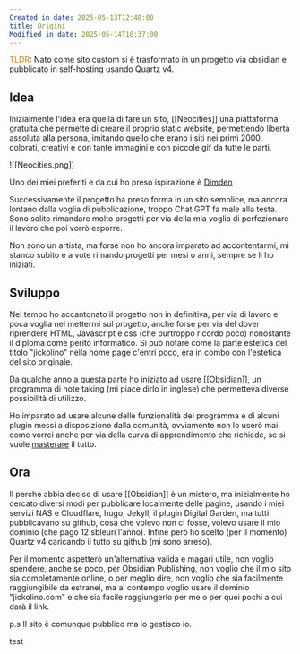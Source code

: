 ```yaml
---
Created in date: 2025-05-13T12:48:00
title: Origini
Modified in date: 2025-05-14T10:37:00
---
```

<font color="#de7802">TLDR</font>: Nato come sito custom si è trasformato in un progetto via obsidian e pubblicato in self-hosting usando Quartz v4.
## Idea

Inizialmente l'idea era quella di fare un sito, [[Neocities]][­](https://neocities.org/) una piattaforma gratuita che permette di creare il proprio static website, permettendo libertà assoluta alla persona, imitando quello che erano i siti nei primi 2000, colorati, creativi e con tante immagini e con piccole gif da tutte le parti. 

![[Neocities.png]]

Uno dei miei preferiti e da cui ho preso ispirazione è [Dimden](https://dimden.dev)

Successivamente il progetto ha preso forma in un sito semplice, ma ancora lontano dalla voglia di pubblicazione, troppo Chat GPT fa male alla testa. Sono solito rimandare molto progetti per via della mia voglia di perfezionare il lavoro che poi vorrò esporre.

Non sono un artista, ma forse non ho ancora imparato ad accontentarmi, mi stanco subito e a vote rimando progetti per mesi o anni, sempre se li ho iniziati.

## Sviluppo

Nel tempo ho accantonato il progetto non in definitiva, per via di lavoro e poca voglia nel mettermi sul progetto, anche forse per via del dover riprendere HTML, Javascript e css (che purtroppo ricordo poco) nonostante il diploma come perito informatico.
Si può notare come la parte estetica del titolo "jickolino" nella home page c'entri poco, era in combo con l'estetica del sito originale.

Da qualche anno a questa parte ho iniziato ad usare [[Obsidian]], un programma di note taking (mi piace dirlo in inglese) che permetteva diverse possibilità di utilizzo.

Ho imparato ad usare alcune delle funzionalità del programma e di alcuni plugin messi a disposizione dalla comunità, ovviamente non lo userò mai come vorrei anche per via della curva di apprendimento che richiede, se si vuole [masterare]() il tutto.

## Ora
Il perchè abbia deciso di usare [[Obsidian]] è un mistero, ma inizialmente ho cercato diversi modi per pubblicare localmente delle pagine, usando i miei servizi NAS e Cloudflare, hugo, Jekyll, il plugin Digital Garden, ma tutti pubblicavano su github, cosa che volevo non ci fosse, volevo usare il mio dominio (che pago 12 sbleuri l'anno).
Infine però ho scelto (per il momento) Quartz v4 caricando il tutto su github (mi sono arreso).

Per il momento aspetterò un'alternativa valida e magari utile, non voglio spendere, anche se poco, per Obsidian Publishing, non voglio che il mio sito sia completamente online, o per meglio dire, non voglio che sia facilmente raggiungibile da estranei, ma al contempo voglio usare il dominio "jickolino.com" e che sia facile raggiungerlo per me o per quei pochi a cui darà il link. 

p.s Il sito è comunque pubblico ma lo gestisco io.

test